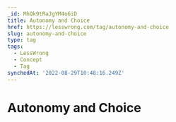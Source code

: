 ```yaml
---
_id: MhQk9tRaJgYM4o6iD
title: Autonomy and Choice
href: https://lesswrong.com/tag/autonomy-and-choice
slug: autonomy-and-choice
type: tag
tags:
  - LessWrong
  - Concept
  - Tag
synchedAt: '2022-08-29T10:48:16.249Z'
---
```


# Autonomy and Choice
